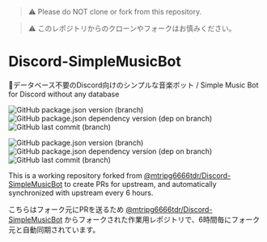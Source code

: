 > :warning: Please do NOT clone or fork from this repository.

> :warning: このレポジトリからのクローンやフォークはお慎みください。

# Discord-SimpleMusicBot

🤖データベース不要のDiscord向けのシンプルな音楽ボット / Simple Music Bot for Discord without any database

![GitHub package.json version (branch)](https://img.shields.io/github/package-json/v/nh-chitose/Discord-SimpleMusicBot/master)
![GitHub package.json dependency version (dep on branch)](https://img.shields.io/github/package-json/dependency-version/nh-chitose/Discord-SimpleMusicBot/oceanic.js/master)
![GitHub last commit (branch)](https://img.shields.io/github/last-commit/nh-chitose/Discord-SimpleMusicBot/master)

![GitHub package.json version (branch)](https://img.shields.io/github/package-json/v/nh-chitose/Discord-SimpleMusicBot/v1-lts-lol)
![GitHub package.json dependency version (dep on branch)](https://img.shields.io/github/package-json/dependency-version/nh-chitose/Discord-SimpleMusicBot/discord.js/v1-lts-lol)
![GitHub last commit (branch)](https://img.shields.io/github/last-commit/nh-chitose/Discord-SimpleMusicBot/v1-lts-lol)

This is a working repository forked from [@mtripg6666tdr/Discord-SimpleMusicBot](https://github.com/mtripg6666tdr/Discord-SimpleMusicBot) to create PRs for upstream, and automatically synchronized with upstream every 6 hours.

こちらはフォーク元にPRを送るため [@mtripg6666tdr/Discord-SimpleMusicBot](https://github.com/mtripg6666tdr/Discord-SimpleMusicBot) からフォークされた作業用レポジトリで、6時間毎にフォーク元と自動同期されています。
